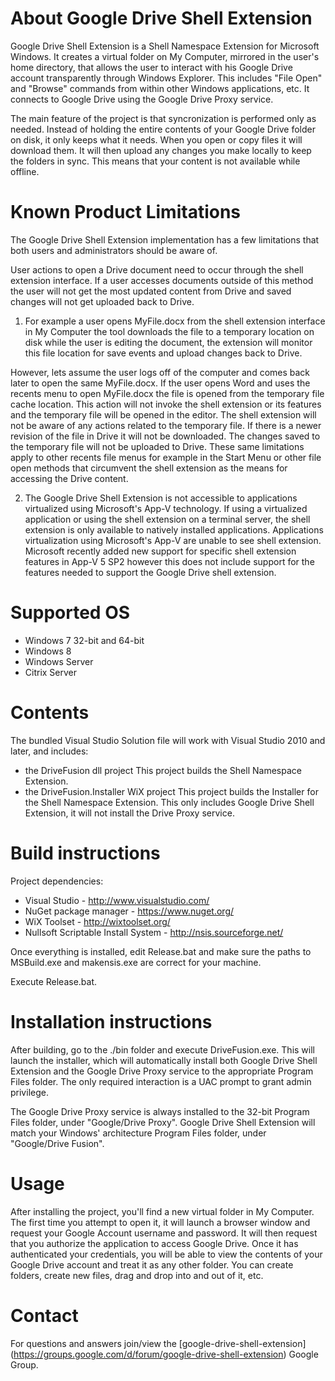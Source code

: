 # About Google Drive Shell Extension

Google Drive Shell Extension is a Shell Namespace Extension for Microsoft
Windows. It creates a virtual folder on My Computer, mirrored in the user's home
directory, that allows the user to interact with his Google Drive account
transparently through Windows Explorer. This includes "File Open" and "Browse"
commands from within other Windows applications, etc. It connects to Google
Drive using the Google Drive Proxy service.

The main feature of the project is that syncronization is performed only as
needed. Instead of holding the entire contents of your Google Drive folder on
disk, it only keeps what it needs. When you open or copy files it will download
them. It will then upload any changes you make locally to keep the folders in
sync. This means that your content is not available while offline.

# Known Product Limitations

The Google Drive Shell Extension implementation has a few limitations that both users and administrators should be aware of. 

User actions to open a Drive document need to occur through the shell extension interface. If a user accesses documents outside of this method the user will not get the most updated content from Drive and saved changes will not get uploaded back to Drive.

1) For example a user opens MyFile.docx from the shell extension interface in My Computer the tool downloads the file to a temporary location on disk while the user is editing the document, the extension will monitor this file location for save events and upload changes back to Drive. 

However, lets assume the user logs off of the computer and comes back later to open the same MyFile.docx. If the user opens Word and uses the recents menu to open MyFile.docx the file is opened from the temporary file cache location. This action will not invoke the shell extension or its features and the temporary file will be opened in the editor. The shell extension will not be aware of any actions related to the temporary file. If there is a newer revision of the file in Drive it will not be downloaded. The changes saved to the temporary file will not be uploaded to Drive. These same limitations apply to other recents file menus for example in the Start Menu or other file open methods that circumvent the shell extension as the means for accessing the Drive content. 

2) The Google Drive Shell Extension is not accessible to applications virtualized using Microsoft's App-V technology. If using a virtualized application or using the shell extension on a terminal server, the shell extension is only available to natively installed applications. Applications virtualization using Microsoft's App-V are unable to see shell extension. Microsoft recently added new support for specific shell extension features in App-V 5 SP2 however this does not include support for the features needed to support the Google Drive shell extension.

# Supported OS

- Windows 7 32-bit and 64-bit
- Windows 8
- Windows Server
- Citrix Server

# Contents

The bundled Visual Studio Solution file will work with Visual Studio 2010 and
later, and includes:
- the DriveFusion dll project
  This project builds the Shell Namespace Extension.
- the DriveFusion.Installer WiX project
  This project builds the Installer for the Shell Namespace Extension. This only
  includes Google Drive Shell Extension, it will not install the Drive Proxy
  service.

# Build instructions

Project dependencies:
- Visual Studio - http://www.visualstudio.com/
- NuGet package manager - https://www.nuget.org/
- WiX Toolset - http://wixtoolset.org/
- Nullsoft Scriptable Install System - http://nsis.sourceforge.net/

Once everything is installed, edit Release.bat and make sure the paths to
MSBuild.exe and makensis.exe are correct for your machine.

Execute Release.bat.

# Installation instructions

After building, go to the ./bin folder and execute DriveFusion.exe. This will
launch the installer, which will automatically install both Google Drive Shell
Extension and the Google Drive Proxy service to the appropriate Program Files
folder. The only required interaction is a UAC prompt to grant admin privilege.

The Google Drive Proxy service is always installed to the 32-bit Program Files
folder, under "Google/Drive Proxy". Google Drive Shell Extension will match your
Windows' architecture Program Files folder, under "Google/Drive Fusion".

# Usage

After installing the project, you'll find a new virtual folder in My Computer.
The first time you attempt to open it, it will launch a browser window and
request your Google Account username and password. It will then request that you
authorize the application to access Google Drive. Once it has authenticated your
credentials, you will be able to view the contents of your Google Drive account
and treat it as any other folder. You can create folders, create new files, drag
and drop into and out of it, etc.

# Contact

For questions and answers join/view the [google-drive-shell-extension]
(https://groups.google.com/d/forum/google-drive-shell-extension) Google Group.
